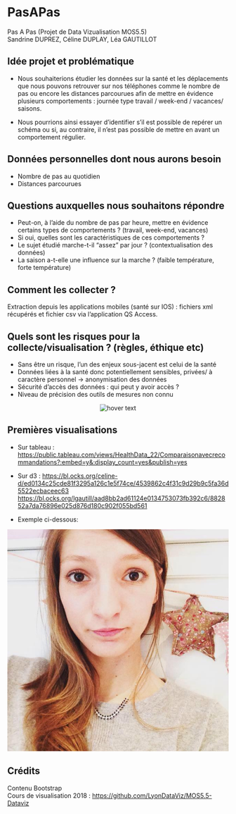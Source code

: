 # PasAPas
Pas A Pas 
(Projet de Data Vizualisation MOS5.5)
</br> Sandrine DUPREZ, Céline DUPLAY, Léa GAUTILLOT


## Idée projet et problématique

* Nous souhaiterions étudier les données sur la santé et les déplacements que nous pouvons retrouver sur nos téléphones comme le nombre de pas ou encore les distances parcourues afin de mettre en évidence plusieurs comportements : journée type travail / week-end / vacances/ saisons. 

* Nous pourrions ainsi essayer d’identifier s’il est possible de repérer un schéma ou si, au contraire, il n’est pas possible de mettre en avant un comportement régulier. 

## Données personnelles dont nous aurons besoin

* Nombre de pas au quotidien
* Distances parcourues

## Questions auxquelles nous souhaitons répondre

* Peut-on, à l’aide du nombre de pas par heure, mettre en évidence certains types de comportements ? (travail, week-end, vacances)
* Si oui, quelles sont les caractéristiques de ces comportements ? 
* Le sujet étudié marche-t-il “assez” par jour ? (contextualisation des données)
* La saison a-t-elle une influence sur la marche ? (faible température, forte température)

## Comment les collecter ? 

Extraction depuis les applications mobiles (santé sur IOS) : fichiers xml récupérés et fichier csv via l’application QS Access.


## Quels sont les risques pour la collecte/visualisation ? (règles, éthique etc)

* Sans être un risque, l’un des enjeux sous-jacent est celui de la santé
* Données liées à la santé donc potentiellement sensibles, privées/ à caractère personnel → anonymisation des données
* Sécurité d’accès des données : qui peut y avoir accès ?
* Niveau de précision des outils de mesures non connu 

<p align="center">
  <img src="PasAPas/scatterplot.jpg" width="350" title="hover text">
</p>

        
    
 ## Premières visualisations 
 
 * Sur tableau :
        https://public.tableau.com/views/HealthData_22/Comparaisonavecrecommandations?:embed=y&:display_count=yes&publish=yes
        
 * Sur d3 : 
        https://bl.ocks.org/celine-d/ed0134c25cde81f3295a126c1e5f74ce/4539862c4f31c9d29b9c5fa36d5522ecbaceec63
        https://bl.ocks.org/lgautill/aad8bb2ad61124e0134753073fb392c6/882852a7da76896e025d876d180c902f055bd561
        
 * Exemple ci-dessous:
  <img src="img/team/3bis.jpg" alt="">
        
        
 ## Crédits
 
 Contenu Bootstrap
 <br> Cours de visualisation 2018 : https://github.com/LyonDataViz/MOS5.5-Dataviz
